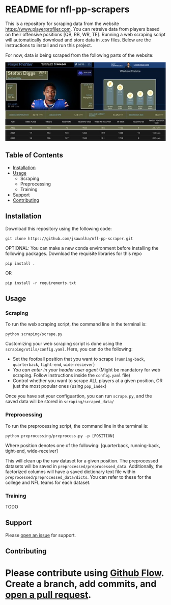 # README for nfl-pp-scrapers

This is a repository for scraping data from the website https://www.playerprofiler.com. You can retreive data from players based on their offensive positions [QB, RB, WR, TE]. Running a web scraping script will automatically download and store data in .csv files. Below are the instructions to install and run this project.

For now, data is being scraped from the following parts of the website:

![Playerprofiler](/assets/highlight_image.jpg)

## Table of Contents

- [Installation](#installation)
- [Usage](#usage)
    - Scraping
    - Preprocessing
    - Training
- [Support](#support)
- [Contributing](#contributing)

## Installation

Download this repository using the following code:

```
git clone https://github.com/jsawalha/nfl-pp-scraper.git
```
OPTIONAL: You can make a new conda environment before installing the following packages.
Download the requisite libraries for this repo
```
pip install .
```

OR

```
pip install -r requirements.txt
```

## Usage

### Scraping

To run the web scraping script, the command line in the terminal is:

```
python scraping/scrape.py
```

Customizing your web scraping script is done using the `scraping/utils/config.yaml`. Here, you can do the following:
- Set the football position that you want to scrape (`running-back`, `quarterback`, `tight-end`, `wide-reciever`)
- *You can enter in your header user agent* (Might be mandatory for web scraping. Follow instructions inside the `config.yaml` file)
- Control whether you want to scrape ALL players at a given position, OR just the most popular ones (using `pop_index`)

Once you have set your configuartion, you can run `scrape.py`, and the saved data will be stored in `scraping/scraped_data/`

### Preprocessing

To run the preprocessing script, the command line in the terminal is:

```
python preprocessing/preprocess.py -p [POSITION]
```

Where position denotes one of the following: [quarterback, running-back, tight-end, wide-receiver]

This will clean up the raw dataset for a given position. The preprocessed datasets will be saved in `preprocessed/preprocessed_data`. Additionally, the factorized columns will have a saved dictionary text file within `preprocessed/preprocessed_data/dicts`. You can refer to these for the college and NFL teams for each dataset.

### Training

TODO



## Support

Please [open an issue](https://github.com/jsawalha/nfl-pp-scraper/issues) for support.

## Contributing

# Please contribute using [Github Flow](https://guides.github.com/introduction/flow/). Create a branch, add commits, and [open a pull request](https://github.com/fraction/readme-boilerplate/compare/).
